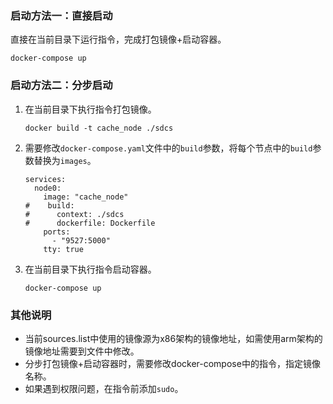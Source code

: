 ### 启动方法一：直接启动
直接在当前目录下运行指令，完成打包镜像+启动容器。
```shell
docker-compose up
```

### 启动方法二：分步启动
1. 在当前目录下执行指令打包镜像。
   ```shell
   docker build -t cache_node ./sdcs
   ```

2. 需要修改`docker-compose.yaml`文件中的`build`参数，将每个节点中的`build`参数替换为`images`。

   ```shell
   services:
     node0:
       image: "cache_node"
   #    build:
   #      context: ./sdcs
   #      dockerfile: Dockerfile
       ports:
         - "9527:5000"
       tty: true
   ```

3. 在当前目录下执行指令启动容器。
   ```shell
   docker-compose up
   ```

   
### 其他说明
- 当前sources.list中使用的镜像源为x86架构的镜像地址，如需使用arm架构的镜像地址需要到文件中修改。
- 分步打包镜像+启动容器时，需要修改docker-compose中的指令，指定镜像名称。
- 如果遇到权限问题，在指令前添加`sudo`。